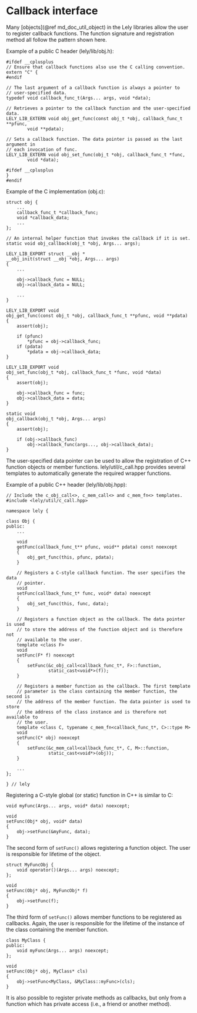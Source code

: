 Callback interface
==================

Many [objects](@ref md_doc_util_object) in the Lely libraries allow the user to
register callback functions. The function signature and registration method all
follow the pattern shown here.

Example of a public C header (lely/lib/obj.h):
~~~{.c}
#ifdef __cplusplus
// Ensure that callback functions also use the C calling convention.
extern "C" {
#endif

// The last argument of a callback function is always a pointer to
// user-specified data.
typedef void callback_func_t(Args... args, void *data);

// Retrieves a pointer to the callback function and the user-specified data.
LELY_LIB_EXTERN void obj_get_func(const obj_t *obj, callback_func_t **pfunc,
		void **pdata);

// Sets a callback function. The data pointer is passed as the last argument in
// each invocation of func.
LELY_LIB_EXTERN void obj_set_func(obj_t *obj, callback_func_t *func,
		void *data);

#ifdef __cplusplus
}
#endif
~~~

Example of the C implementation (obj.c):
~~~{.c}
struct obj {
	...
	callback_func_t *callback_func;
	void *callback_data;
	...
};

// An internal helper function that invokes the callback if it is set.
static void obj_callback(obj_t *obj, Args... args);

LELY_LIB_EXPORT struct __obj *
__obj_init(struct __obj *obj, Args... args)
{
	...

	obj->callback_func = NULL;
	obj->callback_data = NULL;

	...
}

LELY_LIB_EXPORT void
obj_get_func(const obj_t *obj, callback_func_t **pfunc, void **pdata)
{
	assert(obj);

	if (pfunc)
		*pfunc = obj->callback_func;
	if (pdata)
		*pdata = obj->callback_data;
}

LELY_LIB_EXPORT void
obj_set_func(obj_t *obj, callback_func_t *func, void *data)
{
	assert(obj);

	obj->callback_func = func;
	obj->callback_data = data;
}

static void
obj_callback(obj_t *obj, Args... args)
{
	assert(obj);

	if (obj->callback_func)
		obj->callback_func(args..., obj->callback_data);
}
~~~

The user-specified data pointer can be used to allow the registration of C++
function objects or member functions. lely/util/c_call.hpp provides several
templates to automatically generate the required wrapper functions.

Example of a public C++ header (lely/lib/obj.hpp):
~~~{.cpp}
// Include the c_obj_call<>, c_mem_call<> and c_mem_fn<> templates.
#include <lely/util/c_call.hpp>

namespace lely {

class Obj {
public:
	...

	void
	getFunc(callback_func_t** pfunc, void** pdata) const noexcept
	{
		obj_get_func(this, pfunc, pdata);
	}

	// Registers a C-style callback function. The user specifies the data
	// pointer.
	void
	setFunc(callback_func_t* func, void* data) noexcept
	{
		obj_set_func(this, func, data);
	}

	// Registers a function object as the callback. The data pointer is used
	// to store the address of the function object and is therefore not
	// available to the user.
	template <class F>
	void
	setFunc(F* f) noexcept
	{
		setFunc(&c_obj_call<callback_func_t*, F>::function,
				static_cast<void*>(f));
	}

	// Registers a member function as the callback. The first template
	// parameter is the class containing the member function, the second is
	// the address of the member function. The data pointer is used to store
	// the address of the class instance and is therefore not available to
	// the user.
	template <class C, typename c_mem_fn<callback_func_t*, C>::type M>
	void
	setFunc(C* obj) noexcept
	{
		setFunc(&c_mem_call<callback_func_t*, C, M>::function,
				static_cast<void*>(obj));
	}

	...
};

} // lely
~~~

Registering a C-style global (or static) function in C++ is similar to C:
~~~{.cpp}
void myFunc(Args... args, void* data) noexcept;

void
setFunc(Obj* obj, void* data)
{
	obj->setFunc(&myFunc, data);
}
~~~

The second form of `setFunc()` allows registering a function object. The user is
responsible for lifetime of the object.
~~~{.cpp}
struct MyFuncObj {
	void operator()(Args... args) noexcept;
};

void
setFunc(Obj* obj, MyFuncObj* f)
{
	obj->setFunc(f);
}
~~~

The third form of `setFunc()` allows member functions to be registered as
callbacks. Again, the user is responsible for the lifetime of the instance of
the class containing the member function.
~~~{.cpp}
class MyClass {
public:
	void myFunc(Args... args) noexcept;
};

void
setFunc(Obj* obj, MyClass* cls)
{
	obj->setFunc<MyClass, &MyClass::myFunc>(cls);
}
~~~
It is also possible to register private methods as callbacks, but only from a
function which has private access (i.e., a friend or another method).

